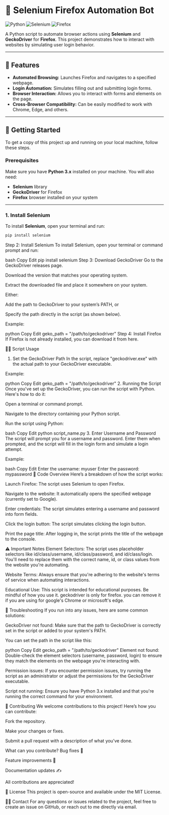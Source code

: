 # 🦊 Selenium Firefox Automation Bot

![Python](https://img.shields.io/badge/Python-3.x-blue?style=flat-square&logo=python)
![Selenium](https://img.shields.io/badge/Selenium-4.0.0-orange?style=flat-square&logo=selenium)
![Firefox](https://img.shields.io/badge/Firefox-89-orange?style=flat-square&logo=firefox)

A Python script to automate browser actions using **Selenium** and **GeckoDriver** for **Firefox**. This project demonstrates how to interact with websites by simulating user login behavior.

---

## 🌟 Features

* **Automated Browsing:** Launches Firefox and navigates to a specified webpage.
* **Login Automation:** Simulates filling out and submitting login forms.
* **Browser Interaction:** Allows you to interact with forms and elements on the page.
* **Cross-Browser Compatibility:** Can be easily modified to work with Chrome, Edge, and others.

---

## 🚀 Getting Started

To get a copy of this project up and running on your local machine, follow these steps.

### Prerequisites

Make sure you have **Python 3.x** installed on your machine. You will also need:

* **Selenium** library
* **GeckoDriver** for Firefox
* **Firefox** browser installed on your system

---

### 1. Install Selenium

To install **Selenium**, open your terminal and run:

```bash
pip install selenium
```
Step 2: Install Selenium
To install Selenium, open your terminal or command prompt and run:

bash
Copy
Edit
pip install selenium
Step 3: Download GeckoDriver
Go to the GeckoDriver releases page.

Download the version that matches your operating system.

Extract the downloaded file and place it somewhere on your system.

Either:

Add the path to GeckoDriver to your system’s PATH, or

Specify the path directly in the script (as shown below).

Example:

python
Copy
Edit
geko_path = "/path/to/geckodriver"
Step 4: Install Firefox
If Firefox is not already installed, you can download it from here.

🧑‍💻 Script Usage
1. Set the GeckoDriver Path
In the script, replace "geckodriver.exe" with the actual path to your GeckoDriver executable.

Example:

python
Copy
Edit
geko_path = "/path/to/geckodriver"
2. Running the Script
Once you've set up the GeckoDriver, you can run the script with Python. Here's how to do it:

Open a terminal or command prompt.

Navigate to the directory containing your Python script.

Run the script using Python:

bash
Copy
Edit
python script_name.py
3. Enter Username and Password
The script will prompt you for a username and password. Enter them when prompted, and the script will fill in the login form and simulate a login attempt.

Example:

bash
Copy
Edit
Enter the username: myuser
Enter the password: mypassword
📝 Code Overview
Here’s a breakdown of how the script works:

Launch Firefox: The script uses Selenium to open Firefox.

Navigate to the website: It automatically opens the specified webpage (currently set to Google).

Enter credentials: The script simulates entering a username and password into form fields.

Click the login button: The script simulates clicking the login button.

Print the page title: After logging in, the script prints the title of the webpage to the console.

⚠️ Important Notes
Element Selectors: The script uses placeholder selectors like id/class/username, id/class/password, and id/class/login. You'll need to replace them with the correct name, id, or class values from the website you're automating.

Website Terms: Always ensure that you're adhering to the website's terms of service when automating interactions.

Educational Use: This script is intended for educational purposes. Be mindful of how you use it.
geckodriver is only for firefox.
you can remove it if you are using for google's Chrome or microsoft's edge. 

🐛 Troubleshooting
If you run into any issues, here are some common solutions:

GeckoDriver not found: Make sure that the path to GeckoDriver is correctly set in the script or added to your system's PATH.

You can set the path in the script like this:

python
Copy
Edit
gecko_path = "/path/to/geckodriver"
Element not found: Double-check the element selectors (username, password, login) to ensure they match the elements on the webpage you're interacting with.

Permission issues: If you encounter permission issues, try running the script as an administrator or adjust the permissions for the GeckoDriver executable.

Script not running: Ensure you have Python 3.x installed and that you're running the correct command for your environment.

🤝 Contributing
We welcome contributions to this project! Here’s how you can contribute:

Fork the repository.

Make your changes or fixes.

Submit a pull request with a description of what you’ve done.

What can you contribute?
Bug fixes 🐛

Feature improvements 🚀

Documentation updates ✍️

All contributions are appreciated!

📜 License
This project is open-source and available under the MIT License.

🙋‍♂️ Contact
For any questions or issues related to the project, feel free to create an issue on GitHub, or reach out to me directly via email.

